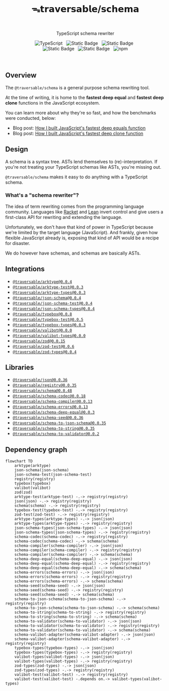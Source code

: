 <br>
<h1 align="center">ᯓ𝘁𝗿𝗮𝘃𝗲𝗿𝘀𝗮𝗯𝗹𝗲/𝘀𝗰𝗵𝗲𝗺𝗮</h1>
<br>

<p align="center">TypeScript schema rewriter</p>

<div align="center">
  <img alt="TypeScript" src="https://img.shields.io/badge/TypeScript-5.5%2B-blue?style=flat-square&logo=TypeScript&logoColor=4a9cf6">
  &nbsp;
  <img alt="Static Badge" src="https://img.shields.io/badge/ESM-supported-2d9574?style=flat-square&logo=JavaScript">
  &nbsp;
  <img alt="Static Badge" src="https://img.shields.io/badge/CJS-supported-2d9574?style=flat-square&logo=Node.JS">
  &nbsp;
</div>

<div align="center">
  <!-- <img alt="npm bundle size (scoped)" src="https://img.shields.io/bundlephobia/minzip/%40traversable/schema?style=flat-square&label=size">
  &nbsp; -->
  <img alt="Static Badge" src="https://img.shields.io/badge/%F0%9F%8C%B2-tree--shakeable-brightgreen?labelColor=white">
  &nbsp;
  <img alt="Static Badge" src="https://img.shields.io/static/v1?label=Hippocratic%20License&message=HL3-FULL&labelColor=5e2751&color=bc8c3d">
  &nbsp;
  <img alt="npm" src="https://img.shields.io/npm/dt/@traversable/registry?style=flat-square">
</div>
<br />

<br />

## Overview

The `@traversable/schema` is a general purpose schema rewriting tool.

At the time of writing, it is home to the **fastest deep equal** and **fastest deep clone** functions in the JavaScript ecosystem.

You can learn more about why they're so fast, and how the benchmarks were conducted, below:

<ul>
  <li>Blog post: <a href="https://dev.to/ahrjarrett/how-i-built-javascripts-fastest-deep-equals-function-51n8" target="_blank">How I built JavaScript's fastest deep equals function</a></li>
  <li>Blog post: <a href="https://dev.to/ahrjarrett/how-i-built-javascripts-fastest-deep-clone-function-5fe0" target="_blank">How I built JavaScript's fastest deep clone function</a></li>
</ul>

## Design

A schema is a syntax tree. ASTs lend themselves to (re)-interpretation. If you're not treating your TypeScript schemas like ASTs, you're missing out.

`@traversable/schema` makes it easy to do anything with a TypeScript schema.

### What's a "schema rewriter"?

The idea of term rewriting comes from the programming language community. Languages like [Racket](https://planet.racket-lang.org/package-source/samsergey/rewrite.plt/1/0/planet-docs/manual/index.html) and [Lean](https://lean-lang.org/doc/reference/latest/The-Simplifier/Rewrite-Rules/) invert control and give users a first-class API for rewriting and extending the language.

Unfortunately, we don't have that kind of power in TypeScript because we're limited by the target language (JavaScript). And frankly, given how flexible JavaScript already is, exposing that kind of API would be a recipe for disaster.

We do however have schemas, and schemas are basically ASTs.

## Integrations

<ul>
  <li><a href="https://github.com/traversable/schema/tree/main/packages/arktype"><code>@traversable/arktype@0.0.4</code></a></li>
  <li><a href="https://github.com/traversable/schema/tree/main/packages/arktype-test"><code>@traversable/arktype-test@0.0.3</code></a></li>
  <li><a href="https://github.com/traversable/schema/tree/main/packages/arktype-types"><code>@traversable/arktype-types@0.0.3</code></a></li>
  <li><a href="https://github.com/traversable/schema/tree/main/packages/json-schema"><code>@traversable/json-schema@0.0.4</code></a></li>
  <li><a href="https://github.com/traversable/schema/tree/main/packages/json-schema-test"><code>@traversable/json-schema-test@0.0.4</code></a></li>
  <li><a href="https://github.com/traversable/schema/tree/main/packages/json-schema-types"><code>@traversable/json-schema-types@0.0.4</code></a></li>
  <li><a href="https://github.com/traversable/schema/tree/main/packages/typebox"><code>@traversable/typebox@0.0.8</code></a></li>
  <li><a href="https://github.com/traversable/schema/tree/main/packages/typebox-test"><code>@traversable/typebox-test@0.0.5</code></a></li>
  <li><a href="https://github.com/traversable/schema/tree/main/packages/typebox-types"><code>@traversable/typebox-types@0.0.3</code></a></li>
  <li><a href="https://github.com/traversable/schema/tree/main/packages/valibot"><code>@traversable/valibot@0.0.0</code></a></li>
  <li><a href="https://github.com/traversable/schema/tree/main/packages/valibot-types"><code>@traversable/valibot-types@0.0.0</code></a></li>
  <li><a href="https://github.com/traversable/schema/tree/main/packages/zod"><code>@traversable/zod@0.0.15</code></a></li>
  <li><a href="https://github.com/traversable/schema/tree/main/packages/zod-test"><code>@traversable/zod-test@0.0.6</code></a></li>
  <li><a href="https://github.com/traversable/schema/tree/main/packages/zod-types"><code>@traversable/zod-types@0.0.4</code></a></li>
</ul>

## Libraries

<ul>
  <li><a href="https://github.com/traversable/schema/tree/main/packages/json"><code>@traversable/json@0.0.36</code></a></li>
  <li><a href="https://github.com/traversable/schema/tree/main/packages/registry"><code>@traversable/registry@0.0.35</code></a></li>
  <li><a href="https://github.com/traversable/schema/tree/main/packages/schema"><code>@traversable/schema@0.0.48</code></a></li>
  <li><a href="https://github.com/traversable/schema/tree/main/packages/schema-codec"><code>@traversable/schema-codec@0.0.18</code></a></li>
  <li><a href="https://github.com/traversable/schema/tree/main/packages/schema-compiler"><code>@traversable/schema-compiler@0.0.13</code></a></li>
  <li><a href="https://github.com/traversable/schema/tree/main/packages/schema-errors"><code>@traversable/schema-errors@0.0.13</code></a></li>
  <li><a href="https://github.com/traversable/schema/tree/main/packages/schema-deep-equal"><code>@traversable/schema-deep-equal@0.0.3</code></a></li>
  <li><a href="https://github.com/traversable/schema/tree/main/packages/schema-seed"><code>@traversable/schema-seed@0.0.36</code></a></li>
  <li><a href="https://github.com/traversable/schema/tree/main/packages/schema-to-json-schema"><code>@traversable/schema-to-json-schema@0.0.35</code></a></li>
  <li><a href="https://github.com/traversable/schema/tree/main/packages/schema-to-string"><code>@traversable/schema-to-string@0.0.35</code></a></li>
  <li><a href="https://github.com/traversable/schema/tree/main/packages/schema-to-validator"><code>@traversable/schema-to-validator@0.0.2</code></a></li>
</ul>

## Dependency graph

```mermaid
flowchart TD
    arktype(arktype)
    json-schema(json-schema)
    json-schema-test(json-schema-test)
    registry(registry)
    typebox(typebox)
    valibot(valibot)
    zod(zod)
    arktype-test(arktype-test) -.-> registry(registry)
    json(json) -.-> registry(registry)
    schema(schema) -.-> registry(registry)
    typebox-test(typebox-test) -.-> registry(registry)
    zod-test(zod-test) -.-> registry(registry)
    arktype-types(arktype-types) -.-> json(json)
    arktype-types(arktype-types) -.-> registry(registry)
    json-schema-types(json-schema-types) -.-> json(json)
    json-schema-types(json-schema-types) -.-> registry(registry)
    schema-codec(schema-codec) -.-> registry(registry)
    schema-codec(schema-codec) -.-> schema(schema)
    schema-compiler(schema-compiler) -.-> json(json)
    schema-compiler(schema-compiler) -.-> registry(registry)
    schema-compiler(schema-compiler) -.-> schema(schema)
    schema-deep-equal(schema-deep-equal) -.-> json(json)
    schema-deep-equal(schema-deep-equal) -.-> registry(registry)
    schema-deep-equal(schema-deep-equal) -.-> schema(schema)
    schema-errors(schema-errors) -.-> json(json)
    schema-errors(schema-errors) -.-> registry(registry)
    schema-errors(schema-errors) -.-> schema(schema)
    schema-seed(schema-seed) -.-> json(json)
    schema-seed(schema-seed) -.-> registry(registry)
    schema-seed(schema-seed) -.-> schema(schema)
    schema-to-json-schema(schema-to-json-schema) -.-> registry(registry)
    schema-to-json-schema(schema-to-json-schema) -.-> schema(schema)
    schema-to-string(schema-to-string) -.-> registry(registry)
    schema-to-string(schema-to-string) -.-> schema(schema)
    schema-to-validator(schema-to-validator) -.-> json(json)
    schema-to-validator(schema-to-validator) -.-> registry(registry)
    schema-to-validator(schema-to-validator) -.-> schema(schema)
    schema-valibot-adapter(schema-valibot-adapter) -.-> json(json)
    schema-valibot-adapter(schema-valibot-adapter) -.-> registry(registry)
    typebox-types(typebox-types) -.-> json(json)
    typebox-types(typebox-types) -.-> registry(registry)
    valibot-types(valibot-types) -.-> json(json)
    valibot-types(valibot-types) -.-> registry(registry)
    zod-types(zod-types) -.-> json(json)
    zod-types(zod-types) -.-> registry(registry)
    valibot-test(valibot-test) -.-> registry(registry)
    valibot-test(valibot-test) -.depends on.-> valibot-types(valibot-types)
```
